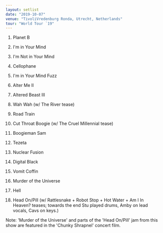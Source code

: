 ```yaml
---
layout: setlist
date: "2019-10-07"
venue: "TivoliVredenburg Ronda, Utrecht, Netherlands"
tour: "World Tour `19"
---
```



 1. Planet B

 2. I'm in Your Mind

 3. I'm Not in Your Mind

 4. Cellophane

 5. I'm in Your Mind Fuzz

 6. Alter Me II

 7. Altered Beast III

 8. Wah Wah
    (w/ The River tease)

 9. Road Train

10. Cut Throat Boogie
    (w/ The Cruel Millennial tease)

11. Boogieman Sam

12. Tezeta

13. Nuclear Fusion

14. Digital Black

15. Vomit Coffin

16. Murder of the Universe

17. Hell

18. Head On/Pill
    (w/ Rattlesnake + Robot Stop + Hot Water + Am I In Heaven? teases; towards the end Stu played drums, Amby on lead vocals, Cavs on keys.)


Note:  'Murder of the Universe' and parts of the 'Head On/Pill'
jam from this show are featured in the 'Chunky Shrapnel' concert film.
